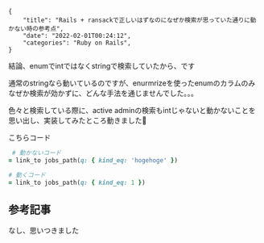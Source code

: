 ```metadata
{
    "title": "Rails + ransackで正しいはずなのになぜか検索が思っていた通りに動かない時の参考点",
    "date": "2022-02-01T00:24:12",
    "categories": "Ruby on Rails",
}
```

結論、enumでintではなくstringで検索していたから、です

通常のstringなら動いているのですが、enurmrizeを使ったenumのカラムのみなぜか検索が効かずに、どんな手法を通じませんでした。。。

色々と検索している際に、active adminの検索もintじゃないと動かないことを思い出し、実装してみたところ動きました🙌

こちらコード

```ruby
 # 動かないコード
= link_to jobs_path(q: { kind_eq: 'hogehoge' })

# 動くコード
= link_to jobs_path(q: { kind_eq: 1 })
```

## 参考記事

なし、思いつきました
